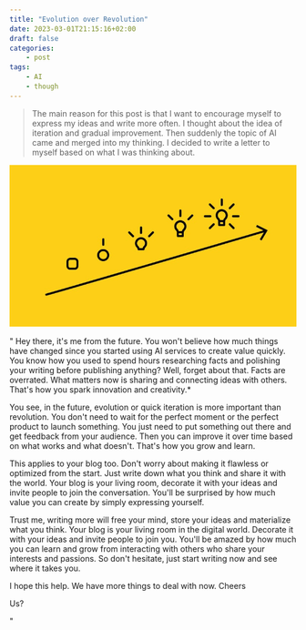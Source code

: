 ```yaml
---
title: "Evolution over Revolution"
date: 2023-03-01T21:15:16+02:00
draft: false
categories:
    - post
tags:
    - AI
    - though
---
```


>   The main reason for this post is that
>   I want to encourage myself to express my ideas and write more often.
>   I thought about the idea of iteration and gradual improvement.
>   Then suddenly the topic of AI came and merged into my thinking.
>   I decided to write a letter to myself based on what I was thinking about.

![iteration](idea-evolution.jpg)

"
Hey there, it's me from the future. 
You won't believe how much things have changed since you started using AI services to create value quickly. 
You know how you used to spend hours researching facts and polishing your writing before publishing anything? 
Well, forget about that. Facts are overrated. What matters now is sharing and connecting ideas with others. 
That's how you spark innovation and creativity.*

You see, in the future, evolution or quick iteration is more important than revolution. 
You don't need to wait for the perfect moment or the perfect product to launch something. 
You just need to put something out there and get feedback from your audience. 
Then you can improve it over time based on what works and what doesn't. 
That's how you grow and learn.

This applies to your blog too. 
Don't worry about making it flawless or optimized from the start. 
Just write down what you think and share it with the world. 
Your blog is your living room, decorate it with your ideas and invite people to join the conversation. 
You'll be surprised by how much value you can create by simply expressing yourself.

Trust me, writing more will free your mind, store your ideas and materialize what you think. 
Your blog is your living room in the digital world. 
Decorate it with your ideas and invite people to join you. 
You'll be amazed by how much you can learn and grow from interacting with others who share your interests and passions. 
So don't hesitate, just start writing now and see where it takes you.

I hope this help. We have more things to deal with now.
Cheers

Us?

"
